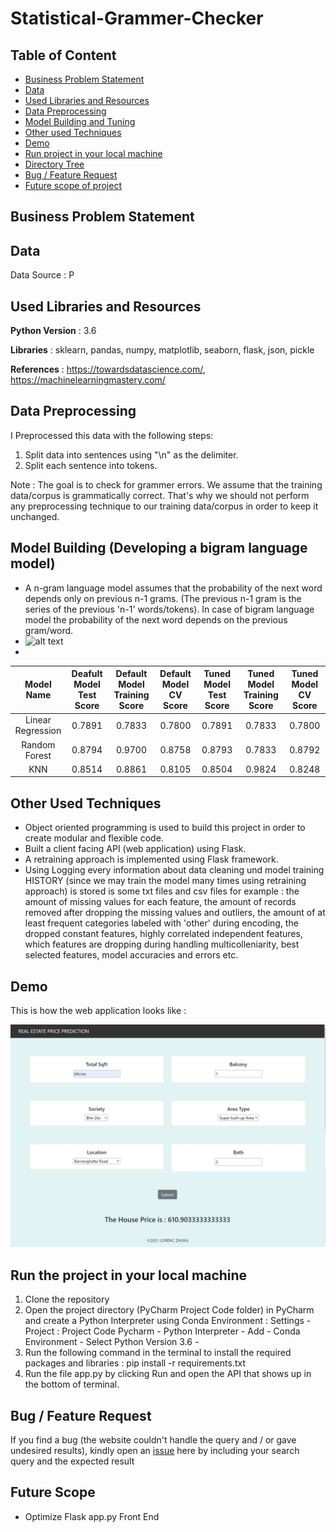 # Statistical-Grammer-Checker

## Table of Content
  * [Business Problem Statement](#Business-Problem-Statement)
  * [Data](#Data)
  * [Used Libraries and Resources](#Used-Libraries-and-Resources)
  * [Data Preprocessing](#Data-Preprocessing)
  * [Model Building and Tuning](#Model-Building-and-Tuning)
  * [Other used Techniques](#Other-Used-Techniques)
  * [Demo](#demo)
  * [Run project in your local machine](#Run-the-project-in-your-local-machine)
  * [Directory Tree](#directory-tree)
  * [Bug / Feature Request](#bug---feature-request)
  * [Future scope of project](#future-scope)


## Business Problem Statement

## Data
Data Source : P

## Used Libraries and Resources
**Python Version** : 3.6

**Libraries** : sklearn, pandas, numpy, matplotlib, seaborn, flask, json, pickle

**References** : https://towardsdatascience.com/, https://machinelearningmastery.com/


## Data Preprocessing
I Preprocessed this data with the following steps:

1. Split data into sentences using "\n" as the delimiter.
2. Split each sentence into tokens.

Note : The goal is to check for grammer errors. We assume that the training data/corpus is grammatically correct. That's why we should not perform any preprocessing technique to our training data/corpus in order to keep it unchanged. 


## Model Building (Developing a bigram language model)

* A n-gram language model assumes that the probability of the next word depends only on previous n-1 grams. (The previous n-1 gram is the series of the previous 'n-1' words/tokens). In case of bigram language model the probability of the next word depends on the previous gram/word.
* ![alt text](https://github.com/Lori10/Statistical-Grammer-Checker/blob/main/img1.PNG "Image")
*

| Model Name        | Deafult Model Test Score |Default Model Training Score | Default Model CV Score | Tuned Model Test Score | Tuned Model Training Score | Tuned Model CV Score | 
|:-----------------:|:------------------------:|:---------------------------:|:----------------------:|:----------------------:|:--------------------------:|:---------------------:|
|Linear Regression  |     0.7891               |     0.7833                  |         0.7800         |      0.7891            |           0.7833           |     0.7800             |
|Random Forest      |     0.8794               |     0.9700                  |         0.8758         |      0.8793            |           0.7833           |     0.8792            |
|KNN                |     0.8514               |     0.8861                  |         0.8105         |      0.8504            |           0.9824           |  0.8248              |


## Other Used Techniques

* Object oriented programming is used to build this project in order to create modular and flexible code.
* Built a client facing API (web application) using Flask.
* A retraining approach is implemented using Flask framework.
* Using Logging every information about data cleaning und model training HISTORY (since we may train the model many times using retraining approach)  is stored is some txt files and csv files for example : the amount of missing values for each feature, the amount of records removed after dropping the missing values and outliers, the amount of at least frequent categories labeled with 'other' during encoding, the dropped constant features, highly correlated independent features, which features are dropping during handling multicolleniarity, best selected features, model accuracies and errors etc.

## Demo

This is how the web application looks like : 


![alt text](https://github.com/Lori10/Banglore-House-Price-Prediction/blob/master/Project%20Code%20Pycharm/demo_image.jpg "Image")



## Run the project in your local machine 

1. Clone the repository
2. Open the project directory (PyCharm Project Code folder) in PyCharm  and create a Python Interpreter using Conda Environment : Settings - Project : Project Code Pycharm - Python Interpreter - Add - Conda Environment - Select Python Version 3.6 - 
3. Run the following command in the terminal to install the required packages and libraries : pip install -r requirements.txt
4. Run the file app.py by clicking Run and open the API that shows up in the bottom of terminal.


## Bug / Feature Request

If you find a bug (the website couldn't handle the query and / or gave undesired results), kindly open an [issue](https://github.com/Lori10/Banglore-House-Price-Prediction/issues) here by including your search query and the expected result

## Future Scope
* Optimize Flask app.py Front End
